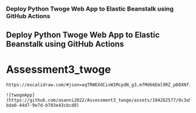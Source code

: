 ### Deploy Python Twoge Web App to Elastic Beanstalk using GitHub Actions
## Deploy Python Twoge Web App to Elastic Beanstalk using GitHub Actions
# Assessment3_twoge


```
https://excalidraw.com/#json=aqTRWEXdCivW1McpdN_g3,mfMd66Eml9RZ_pD0XNfiig

![twogeApp](https://github.com/asanni2022/Assessment3_twoge/assets/104282577/0c3a5817-bda0-44d7-9e7d-b703e43cbcd8)

```
